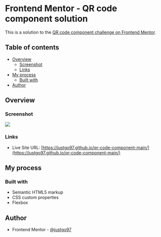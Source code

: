 # Frontend Mentor - QR code component solution

This is a solution to the [QR code component challenge on Frontend Mentor](https://www.frontendmentor.io/challenges/qr-code-component-iux_sIO_H).

## Table of contents

- [Overview](#overview)
  - [Screenshot](#screenshot)
  - [Links](#links)
- [My process](#my-process)
  - [Built with](#built-with)
- [Author](#author)

## Overview

### Screenshot

![](./screenshot.jpeg)

### Links

- Live Site URL: [https://justgo97.github.io/qr-code-component-main/](https://justgo97.github.io/qr-code-component-main/)

## My process

### Built with

- Semantic HTML5 markup
- CSS custom properties
- Flexbox

## Author

- Frontend Mentor - [@justgo97](hhttps://www.frontendmentor.io/profile/justgo97)
